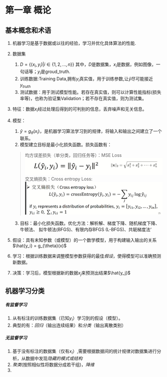 # 第一章 概论
## 基本概念和术语
1. 机器学习是基于数据或以往的经验，学习并优化具体算法的性能.
2. 数据集
   1. $D = \{(x_i,y_i) | i \in \{1,2,...,n\}\}$
   其中，$D$是数据集，$x_i$是数据，例如图像，一句话等；$y_i$是groud_truth.
   2. 训练数据:Training Data,拥有$y_i$真实值，用于训练参数,让$\hat{y}$尽可能接近$y_{truth}$
   3. 测试数据：用于测试模型性能。若存在真实值，则可以计算性能指标(损失率等)，也称为验证集Validation；若不存在真实值，则为测试集。
3. 特征：数据$x_i$经过处理后得到的可判别的信息，丢弃噪声和无关信息。
4. 模型：
   1. $\hat{y} = g_{\theta}(x_i)$，是机器学习算法学习到的规律，将输入和输出之间建立了一个联系。
   2. 模型建立目标是最小化损失函数。损失函数有：
    >均方误差损失（单分类，回归任务等）：MSE Loss![alt text](image.png)
    > 交叉熵损失：Cross entropy Loss:![alt text](image-1.png)

    3. 目标：最小化损失函数。优化方法：解析解、梯度下降、随机梯度下降、牛顿法、 拟牛顿法(BFGS)、有限内存BFGS (L-BFGS)、共轭梯度法‘
 5. 假设：具有未知参数（或模型）的一个数学模型，用于构建输入输出的关系$\hat{y_i} = g_{\theta}(x)$
 6. 学习：根据训练数据来调整模型参数获得的最佳*假设*，使得模型可以准确预测新数据。
 7. 决策：学习后，模型根据新的数据$x_j$来预测出结果$\hat{y_j}$
## 机器学习分类
##### 有监督学习
1. 从有标注的训练数据集（已知$y_i$）学习到的假设（模型）。
2. 典型的有：*回归*（输出连续结果）和*分类*（输出离散类别）
##### 无监督学习
1. 基于没有标注的数据集（仅有$x_i$）,需要根据数据间的统计规律对数据集进行分析，从数据中发现*隐藏的模式或结构*
2. *聚类*(按照相似性将数据分成若干组)，*降维*
3. 